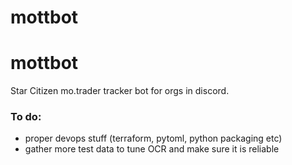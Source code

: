 # mottbot

# mottbot

Star Citizen mo.trader tracker bot for orgs in discord.

### To do:

  * proper devops stuff (terraform, pytoml, python packaging etc)
  * gather more test data to tune OCR and make sure it is reliable


